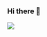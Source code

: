 ### Hi there 👋

<!--
**shimmer12/shimmer12** is a ✨ _special_ ✨ repository because its `README.md` (this file) appears on your GitHub profile.

Here are some ideas to get you started:

- 🔭 I’m currently working on getting placed 🙃
- 🌱 I’m currently learning Data Structures, Web development 
- 👯 I’m looking to collaborate on interesting projects and projects revolving around health
- 🤔 I’m looking for help with everything that can make me grow and succeed
- 💬 Ask me about coding, programming, development, data structures, creative writing...
- 📫 How to reach me: imsrishti1202@gmail.com
- 😄 Pronouns: She/Her
- ⚡ Fun fact: I can make you laugh.
-->

![](https://komarev.com/ghpvc/?username=your-github-username&color=orange)

